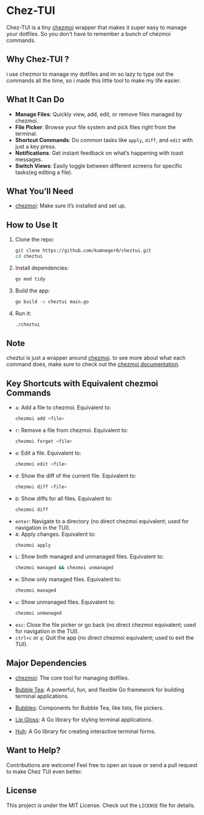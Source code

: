 # Chez-TUI

Chez-TUI is a tiny [chezmoi](https://www.chezmoi.io/) wrapper that makes it super easy to manage your dotfiles. So you don't have to remember a bunch of chezmoi commands.

## Why Chez-TUI ?
i use chezmoi to manage my dotfiles and im so lazy to type out the commands all the time, so i made this little tool to make my life easier.

## What It Can Do

- **Manage Files**: Quickly view, add, edit, or remove files managed by chezmoi.
- **File Picker**: Browse your file system and pick files right from the terminal.
- **Shortcut Commands**: Do common tasks like `apply`, `diff`, and `edit` with just a key press.
- **Notifications**: Get instant feedback on what’s happening with toast messages.
- **Switch Views**: Easily toggle between different screens for specific tasks(eg editing a file).

## What You’ll Need

- [chezmoi](https://www.chezmoi.io/): Make sure it’s installed and set up.

## How to Use It

1. Clone the repo:
   ```bash
   git clone https://github.com/kumneger0/cheztui.git
   cd cheztui
   ```

2. Install dependencies:
   ```bash
   go mod tidy
   ```

3. Build the app:
   ```bash
   go build -o cheztui main.go
   ```

4. Run it:
   ```bash
   ./cheztui
   ```


 ## Note
cheztui is just a wrapper around [chezmoi](https://www.chezmoi.io/). to see more about what each command does, make sure to check out the [chezmoi documentation](https://www.chezmoi.io/).

## Key Shortcuts with Equivalent chezmoi Commands

- `a`: Add a file to chezmoi. Equivalent to:
  ```bash
  chezmoi add <file>
  ```
- `r`: Remove a file from chezmoi. Equivalent to:
  ```bash
  chezmoi forget <file>
  ```
- `e`: Edit a file. Equivalent to:
  ```bash
  chezmoi edit <file>
  ```
- `d`: Show the diff of the current file. Equivalent to:
  ```bash
  chezmoi diff <file>
  ```
- `D`: Show diffs for all files. Equivalent to:
  ```bash
  chezmoi diff
  ```
- `enter`: Navigate to a directory (no direct chezmoi equivalent; used for navigation in the TUI).
- `A`: Apply changes. Equivalent to:
  ```bash
  chezmoi apply
  ```
- `L`: Show both managed and unmanaged files. Equivalent to:
  ```bash
  chezmoi managed && chezmoi unmanaged
  ```
- `m`: Show only managed files. Equivalent to:
  ```bash
  chezmoi managed
  ```
- `u`: Show unmanaged files. Equivalent to:
  ```bash
  chezmoi unmanaged
  ```
- `esc`: Close the file picker or go back (no direct chezmoi equivalent; used for navigation in the TUI).
- `ctrl+c` or `q`: Quit the app (no direct chezmoi equivalent; used to exit the TUI).

## Major Dependencies

- [chezmoi](https://www.chezmoi.io/): The core tool for managing dotfiles.
- [Bubble Tea](https://github.com/charmbracelet/bubbletea): A powerful, fun, and flexible Go framework for building terminal applications.
- [Bubbles](https://github.com/charmbracelet/bubbles): Components for Bubble Tea, like lists, file pickers.
- [Lip Gloss](https://github.com/charmbracelet/lipgloss): A Go library for styling terminal applications.

- [Huh](https://github.com/charmbracelet/huh): A Go library for creating interactive terminal forms.



## Want to Help?

Contributions are welcome! Feel free to open an issue or send a pull request to make Chez TUI even better.

## License

This project is under the MIT License. Check out the `LICENSE` file for details.
